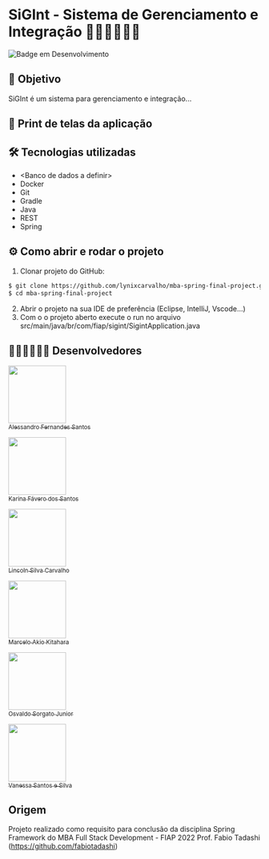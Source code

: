 # SiGInt - Sistema de Gerenciamento e Integração  🤵‍♂️🤖🍻🍻😄

![Badge em Desenvolvimento](http://img.shields.io/static/v1?label=STATUS&message=Em+desenvolvimento&color=GREEN&style=for-the-badge)

## 🎯 Objetivo

SiGInt é um sistema para gerenciamento e integração...


## 📱 Print de telas da aplicação


## 🛠️ Tecnologias utilizadas

- \<Banco de dados a definir\>
- Docker
- Git
- Gradle
- Java
- REST
- Spring

## ⚙️ Como abrir e rodar o projeto
1. Clonar projeto do GitHub:
~~~bash
$ git clone https://github.com/lynixcarvalho/mba-spring-final-project.git
$ cd mba-spring-final-project
~~~
2. Abrir o projeto na sua IDE de preferência (Eclipse, IntelliJ, Vscode...)
3. Com o o projeto aberto execute o run no arquivo src/main/java/br/com/fiap/sigint/SigintApplication.java

## 👨🏽‍💻👩🏽‍💻 Desenvolvedores 

[<img src="https://avatars.githubusercontent.com/alessferns" width=115><br><sub>Alessandro Fernandes Santos</sub>](https://github.com/alessferns) 

[<img src="https://avatars.githubusercontent.com/KarinaFSantos" width=115><br><sub>Karina Fávero dos Santos</sub>](https://github.com/KarinaFSantos)  

[<img src="https://avatars.githubusercontent.com/lynixcarvalho" width=115><br><sub>Lincoln Silva Carvalho</sub>](https://github.com/lynixcarvalho)

[<img src="https://avatars.githubusercontent.com/Makio78" width=115><br><sub>Marcelo Akio Kitahara</sub>](https://github.com/Makio78)

[<img src="https://avatars.githubusercontent.com/jrsorgato" width=115><br><sub>Osvaldo Sorgato Junior</sub>](https://github.com/jrsorgato)

[<img src="https://avatars.githubusercontent.com/VANESSA-SS" width=115><br><sub>Vanessa Santos e Silva</sub>](https://github.com/VANESSA-SS) 


## Origem 
Projeto realizado como requisito para conclusão da disciplina Spring Framework do MBA Full Stack Development - FIAP 2022
Prof. Fabio Tadashi (https://github.com/fabiotadashi)
